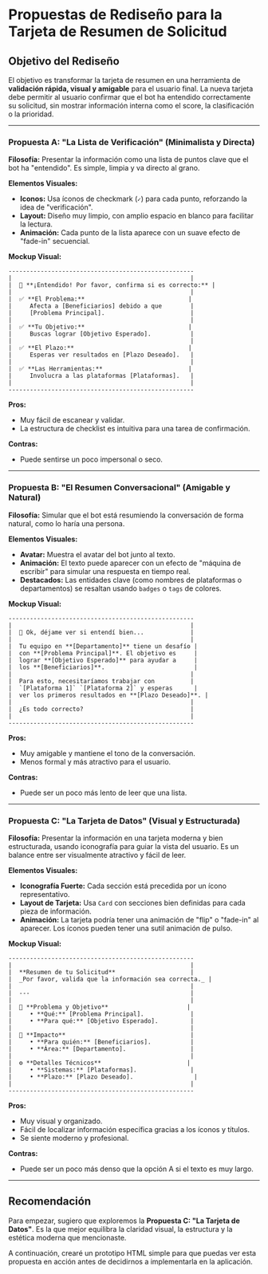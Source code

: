# Propuestas de Rediseño para la Tarjeta de Resumen de Solicitud

## Objetivo del Rediseño

El objetivo es transformar la tarjeta de resumen en una herramienta de **validación rápida, visual y amigable** para el usuario final. La nueva tarjeta debe permitir al usuario confirmar que el bot ha entendido correctamente su solicitud, sin mostrar información interna como el score, la clasificación o la prioridad.

---

### Propuesta A: "La Lista de Verificación" (Minimalista y Directa)

**Filosofía:** Presentar la información como una lista de puntos clave que el bot ha "entendido". Es simple, limpia y va directo al grano.

**Elementos Visuales:**
-   **Iconos:** Usa íconos de checkmark (`✓`) para cada punto, reforzando la idea de "verificación".
-   **Layout:** Diseño muy limpio, con amplio espacio en blanco para facilitar la lectura.
-   **Animación:** Cada punto de la lista aparece con un suave efecto de "fade-in" secuencial.

**Mockup Visual:**

```
----------------------------------------------------
|                                                  |
|  🤖 **¡Entendido! Por favor, confirma si es correcto:** |
|                                                  |
|  ✅ **El Problema:**                             |
|     Afecta a [Beneficiarios] debido a que        |
|     [Problema Principal].                        |
|                                                  |
|  ✅ **Tu Objetivo:**                             |
|     Buscas lograr [Objetivo Esperado].           |
|                                                  |
|  ✅ **El Plazo:**                                |
|     Esperas ver resultados en [Plazo Deseado].   |
|                                                  |
|  ✅ **Las Herramientas:**                        |
|     Involucra a las plataformas [Plataformas].   |
|                                                  |
----------------------------------------------------
```

**Pros:**
-   Muy fácil de escanear y validar.
-   La estructura de checklist es intuitiva para una tarea de confirmación.

**Contras:**
-   Puede sentirse un poco impersonal o seco.

---

### Propuesta B: "El Resumen Conversacional" (Amigable y Natural)

**Filosofía:** Simular que el bot está resumiendo la conversación de forma natural, como lo haría una persona.

**Elementos Visuales:**
-   **Avatar:** Muestra el avatar del bot junto al texto.
-   **Animación:** El texto puede aparecer con un efecto de "máquina de escribir" para simular una respuesta en tiempo real.
-   **Destacados:** Las entidades clave (como nombres de plataformas o departamentos) se resaltan usando `badges` o `tags` de colores.

**Mockup Visual:**

```
----------------------------------------------------
|                                                  |
|  🤖 Ok, déjame ver si entendí bien...             |
|                                                  |
|  Tu equipo en **[Departamento]** tiene un desafío |
|  con **[Problema Principal]**. El objetivo es     |
|  lograr **[Objetivo Esperado]** para ayudar a     |
|  los **[Beneficiarios]**.                         |
|                                                  |
|  Para esto, necesitaríamos trabajar con          |
|  `[Plataforma 1]` `[Plataforma 2]` y esperas      |
|  ver los primeros resultados en **[Plazo Deseado]**. |
|                                                  |
|  ¿Es todo correcto?                              |
|                                                  |
----------------------------------------------------
```

**Pros:**
-   Muy amigable y mantiene el tono de la conversación.
-   Menos formal y más atractivo para el usuario.

**Contras:**
-   Puede ser un poco más lento de leer que una lista.

---

### Propuesta C: "La Tarjeta de Datos" (Visual y Estructurada)

**Filosofía:** Presentar la información en una tarjeta moderna y bien estructurada, usando iconografía para guiar la vista del usuario. Es un balance entre ser visualmente atractivo y fácil de leer.

**Elementos Visuales:**
-   **Iconografía Fuerte:** Cada sección está precedida por un ícono representativo.
-   **Layout de Tarjeta:** Usa `Card` con secciones bien definidas para cada pieza de información.
-   **Animación:** La tarjeta podría tener una animación de "flip" o "fade-in" al aparecer. Los íconos pueden tener una sutil animación de pulso.

**Mockup Visual:**

```
----------------------------------------------------
|                                                  |
|  **Resumen de tu Solicitud**                     |
|  _Por favor, valida que la información sea correcta._ |
|                                                  |
|  ---                                             |
|                                                  |
|  🎯 **Problema y Objetivo**                      |
|     • **Qué:** [Problema Principal].             |
|     • **Para qué:** [Objetivo Esperado].         |
|                                                  |
|  👥 **Impacto**                                   |
|     • **Para quién:** [Beneficiarios].           |
|     • **Área:** [Departamento].                  |
|                                                  |
|  ⚙️ **Detalles Técnicos**                        |
|     • **Sistemas:** [Plataformas].               |
|     • **Plazo:** [Plazo Deseado].                 |
|                                                  |
----------------------------------------------------
```

**Pros:**
-   Muy visual y organizado.
-   Fácil de localizar información específica gracias a los íconos y títulos.
-   Se siente moderno y profesional.

**Contras:**
-   Puede ser un poco más denso que la opción A si el texto es muy largo.

---

## Recomendación

Para empezar, sugiero que exploremos la **Propuesta C: "La Tarjeta de Datos"**. Es la que mejor equilibra la claridad visual, la estructura y la estética moderna que mencionaste.

A continuación, crearé un prototipo HTML simple para que puedas ver esta propuesta en acción antes de decidirnos a implementarla en la aplicación.
